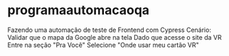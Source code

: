 # programaautomacaoqa

Fazendo uma automação de teste de Frontend com Cypress 
Cenário: Validar que o mapa da Google abre na tela
Dado que acesse o site da VR
Entre na seção "Pra Você"
Selecione "Onde usar meu cartão VR"
